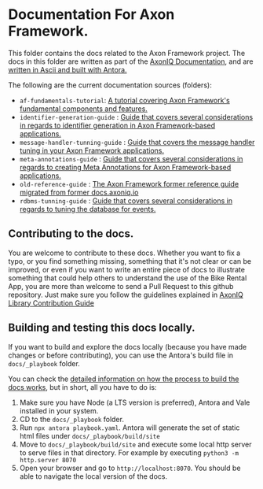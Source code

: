 # Documentation For Axon Framework.

This folder contains the docs related to the Axon Framework project. The docs in this folder are written as part of the [AxonIQ Documentation](https://docs.axoniq.io), and are [written in Ascii and built with Antora.](https://docs.axoniq.io/contribution_guide/overview/platform.html)

The following are the current documentation sources (folders):

- `af-fundamentals-tutorial`: [A tutorial covering Axon Framework's fundamental components and features.](https://docs.axoniq.io/axon_framework_fundamentals/index.html)
- `identifier-generation-guide` : [Guide that covers several considerations in regards to identifier generation in Axon Framework-based applications.](https://docs.axoniq.io/identifier-generation-guide/index.html)
- `message-handler-tunning-guide` : [Guide that covers the message handler tuning in your Axon Framework applications.](https://docs.axoniq.io/message-handler-tuning-guide/index.html)
- `meta-annotations-guide` : [Guide that covers several considerations in regards to creating Meta Annotations for Axon Framework-based applications.](https://docs.axoniq.io/meta-annotations-guide/index.html)
- `old-reference-guide` : [The Axon Framework former reference guide migrated from former docs.axoniq.io](https://docs.axoniq.io/axon-framework-reference/introduction.html)
- `rdbms-tunning-guide` : [Guide that covers several considerations in regards to tuning the database for events.](https://docs.axoniq.io/rdbms-tuning-guide/index.html)


## Contributing to the docs.

You are welcome to contribute to these docs. Whether you want to fix a typo, or you find something missing, something that it's not clear or can be improved, or even if you want to write an entire piece of docs to illustrate something that could help others to understand the use of the Bike Rental App, you are more than welcome to send a Pull Request to this github repository. Just make sure you follow the guidelines explained in [AxonIQ Library Contribution Guide](https://docs.axoniq.io/contribution_guide/index.html)

## Building and testing this docs locally.

If you want to build and explore the docs locally (because you have made changes or before contributing), you can use the Antora's build file in `docs/_playbook` folder.

You can check the [detailed information on how the process to build the docs works](https://docs.axoniq.io/contribution_guide/overview/build.html), but in short, all you have to do is: 

1. Make sure you have Node (a LTS version is preferred), Antora and Vale installed in your system.
2. CD to the `docs/_playbook` folder.
3. Run `npx antora playbook.yaml`. Antora will generate the set of static html files under `docs/_playbook/build/site`
4. Move to `docs/_playbook/build/site` and execute some local http server to serve files in that directory. For example by executing `python3 -m http.server 8070`
5. Open your browser and go to `http://localhost:8070`. You should be able to navigate the local version of the docs.
